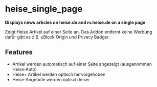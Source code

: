 # heise_single_page

**Displays news articles on heise.de and m.heise.de on a single page**

Zeigt Heise Artikel auf einer Seite an.
Das Addon entfernt keine Werbung dafür gibt es z.B. uBlock Origin und Privacy Badger.

## Features

* Artikel werden automatisch auf einer Seite angezeigt (ausgenommen Heise-Auto)
* Heise+ Artikel werden optisch hervorgehoben
* Heise-Angebote werden optisch leiser
